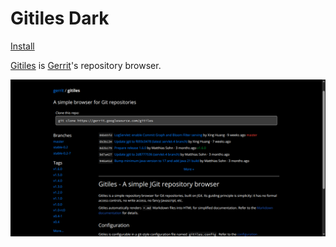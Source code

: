 # Gitiles Dark

[Install](https://raw.githubusercontent.com/aruncveli/userstyles/refs/heads/main/sites/gitiles/gitiles.user.css)

[Gitiles](https://gerrit.googlesource.com/gitiles) is
[Gerrit](https://www.gerritcodereview.com)'s repository browser.

![Screenshot of page](screenshot.png)
